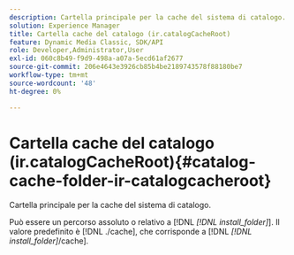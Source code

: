 ```yaml
---
description: Cartella principale per la cache del sistema di catalogo.
solution: Experience Manager
title: Cartella cache del catalogo (ir.catalogCacheRoot)
feature: Dynamic Media Classic, SDK/API
role: Developer,Administrator,User
exl-id: 060c8b49-f9d9-498a-a07a-5ecd61af2677
source-git-commit: 206e4643e3926cb85b4be2189743578f88180be7
workflow-type: tm+mt
source-wordcount: '48'
ht-degree: 0%

---
```


# Cartella cache del catalogo (ir.catalogCacheRoot){#catalog-cache-folder-ir-catalogcacheroot}

Cartella principale per la cache del sistema di catalogo.

Può essere un percorso assoluto o relativo a [!DNL *[!DNL install_folder]*]. Il valore predefinito è [!DNL ./cache], che corrisponde a [!DNL *[!DNL install_folder]*/cache].
